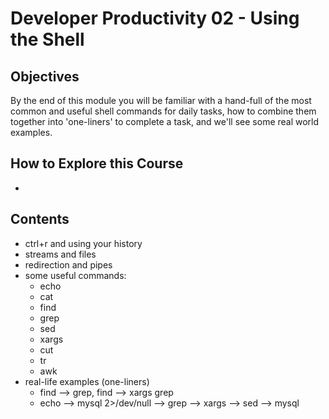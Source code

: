 # Developer Productivity 02 - Using the Shell

## Objectives

By the end of this module you will be familiar with a hand-full of the most common and useful shell commands for daily tasks, how to combine them together into 'one-liners' to complete a task, and we'll see some real world examples.

## How to Explore this Course

- 


## Contents

- ctrl+r and using your history
- streams and files
- redirection and pipes
- some useful commands:
    - echo
    - cat
    - find
    - grep
    - sed
    - xargs
    - cut
    - tr
    - awk
- real-life examples (one-liners)
    - find --> grep, find --> xargs grep
    - echo --> mysql 2>/dev/null --> grep --> xargs --> sed --> mysql
